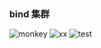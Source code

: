 ### bind 集群

![monkey](http://ot7vbu52o.bkt.clouddn.com/20170717150026461454803.jpg)
![xx](http://ot7vbu52o.bkt.clouddn.com/20170717150026667512670.jpg)
![test](http://ot7vbu52o.bkt.clouddn.com/20170717150026737240397.png?imageView2/1/w/800/h/800)

